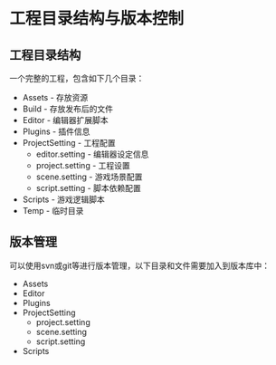 # 工程目录结构与版本控制

## 工程目录结构
一个完整的工程，包含如下几个目录：  
* Assets - 存放资源
* Build - 存放发布后的文件
* Editor - 编辑器扩展脚本
* Plugins - 插件信息
* ProjectSetting - 工程配置
  * editor.setting - 编辑器设定信息
  * project.setting - 工程设置
  * scene.setting - 游戏场景配置
  * script.setting - 脚本依赖配置
* Scripts - 游戏逻辑脚本
* Temp - 临时目录

## 版本管理
可以使用svn或git等进行版本管理，以下目录和文件需要加入到版本库中：  
* Assets
* Editor
* Plugins
* ProjectSetting
  * project.setting
  * scene.setting
  * script.setting
* Scripts